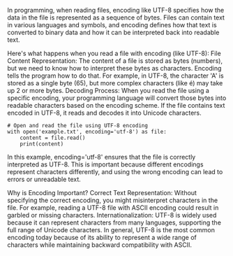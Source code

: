 In programming, when reading files, encoding like UTF-8 specifies how the data in the file is represented as a sequence of bytes. Files can contain text in various languages and symbols, and encoding defines how that text is converted to binary data and how it can be interpreted back into readable text.

Here's what happens when you read a file with encoding (like UTF-8):
File Content Representation: The content of a file is stored as bytes (numbers), but we need to know how to interpret these bytes as characters. Encoding tells the program how to do that.
For example, in UTF-8, the character 'A' is stored as a single byte (65), but more complex characters (like é) may take up 2 or more bytes.
Decoding Process: When you read the file using a specific encoding, your programming language will convert those bytes into readable characters based on the encoding scheme.
If the file contains text encoded in UTF-8, it reads and decodes it into Unicode characters.

```
# Open and read the file using UTF-8 encoding
with open('example.txt', encoding='utf-8') as file:
    content = file.read()
    print(content)
```

In this example, encoding='utf-8' ensures that the file is correctly interpreted as UTF-8. This is important because different encodings represent characters differently, and using the wrong encoding can lead to errors or unreadable text.

Why is Encoding Important?
Correct Text Representation: Without specifying the correct encoding, you might misinterpret characters in the file. For example, reading a UTF-8 file with ASCII encoding could result in garbled or missing characters.
Internationalization: UTF-8 is widely used because it can represent characters from many languages, supporting the full range of Unicode characters.
In general, UTF-8 is the most common encoding today because of its ability to represent a wide range of characters while maintaining backward compatibility with ASCII.